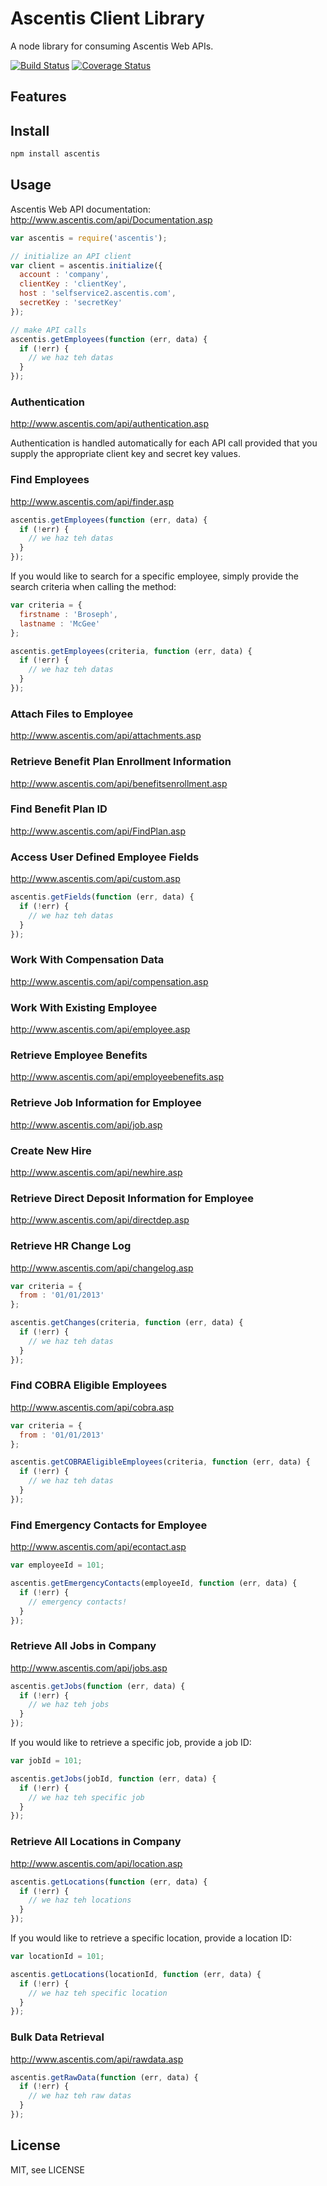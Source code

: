 # Ascentis Client Library

A node library for consuming Ascentis Web APIs.

[![Build Status](https://travis-ci.org/PlayNetwork/node-ascentis.png?branch=develop)](https://travis-ci.org/PlayNetwork/node-ascentis) [![Coverage Status](https://coveralls.io/repos/PlayNetwork/node-ascentis/badge.png?branch=develop)](https://coveralls.io/r/PlayNetwork/node-ascentis?branch=develop)

## Features



## Install

```Bash
npm install ascentis
```

## Usage

Ascentis Web API documentation: <http://www.ascentis.com/api/Documentation.asp>

```Javascript
var ascentis = require('ascentis');

// initialize an API client
var client = ascentis.initialize({
  account : 'company',
  clientKey : 'clientKey',
  host : 'selfservice2.ascentis.com',
  secretKey : 'secretKey'
});

// make API calls
ascentis.getEmployees(function (err, data) {
  if (!err) {
    // we haz teh datas
  }
});
```

### Authentication

<http://www.ascentis.com/api/authentication.asp>

Authentication is handled automatically for each API call provided that you supply the appropriate client key and secret key values.

### Find Employees

<http://www.ascentis.com/api/finder.asp>

```Javascript
ascentis.getEmployees(function (err, data) {
  if (!err) {
    // we haz teh datas
  }
});
```

If you would like to search for a specific employee, simply provide the search criteria when calling the method:

```Javascript
var criteria = {
  firstname : 'Broseph',
  lastname : 'McGee'
};

ascentis.getEmployees(criteria, function (err, data) {
  if (!err) {
    // we haz teh datas
  }
});
```

### Attach Files to Employee

<http://www.ascentis.com/api/attachments.asp>

### Retrieve Benefit Plan Enrollment Information

<http://www.ascentis.com/api/benefitsenrollment.asp>

### Find Benefit Plan ID

<http://www.ascentis.com/api/FindPlan.asp>

### Access User Defined Employee Fields

<http://www.ascentis.com/api/custom.asp>

```Javascript
ascentis.getFields(function (err, data) {
  if (!err) {
    // we haz teh datas
  }
});
```

### Work With Compensation Data

<http://www.ascentis.com/api/compensation.asp>

### Work With Existing Employee

<http://www.ascentis.com/api/employee.asp>

### Retrieve Employee Benefits

<http://www.ascentis.com/api/employeebenefits.asp>

### Retrieve Job Information for Employee

<http://www.ascentis.com/api/job.asp>

### Create New Hire

<http://www.ascentis.com/api/newhire.asp>

### Retrieve Direct Deposit Information for Employee

<http://www.ascentis.com/api/directdep.asp>

### Retrieve HR Change Log

<http://www.ascentis.com/api/changelog.asp>

```Javascript
var criteria = {
  from : '01/01/2013'
};

ascentis.getChanges(criteria, function (err, data) {
  if (!err) {
    // we haz teh datas
  }
});
```

### Find COBRA Eligible Employees

<http://www.ascentis.com/api/cobra.asp>

```Javascript
var criteria = {
  from : '01/01/2013'
};

ascentis.getCOBRAEligibleEmployees(criteria, function (err, data) {
  if (!err) {
    // we haz teh datas
  }
});
```

### Find Emergency Contacts for Employee

<http://www.ascentis.com/api/econtact.asp>

```Javascript
var employeeId = 101;

ascentis.getEmergencyContacts(employeeId, function (err, data) {
  if (!err) {
    // emergency contacts!
  }
});
```

### Retrieve All Jobs in Company

<http://www.ascentis.com/api/jobs.asp>

```Javascript
ascentis.getJobs(function (err, data) {
  if (!err) {
    // we haz teh jobs
  }
});
```

If you would like to retrieve a specific job, provide a job ID:

```Javascript
var jobId = 101;

ascentis.getJobs(jobId, function (err, data) {
  if (!err) {
    // we haz teh specific job
  }
});
```

### Retrieve All Locations in Company

<http://www.ascentis.com/api/location.asp>

```Javascript
ascentis.getLocations(function (err, data) {
  if (!err) {
    // we haz teh locations
  }
});
```

If you would like to retrieve a specific location, provide a location ID:

```Javascript
var locationId = 101;

ascentis.getLocations(locationId, function (err, data) {
  if (!err) {
    // we haz teh specific location
  }
});
```

### Bulk Data Retrieval

<http://www.ascentis.com/api/rawdata.asp>

```Javascript
ascentis.getRawData(function (err, data) {
  if (!err) {
    // we haz teh raw datas
  }
});
```

## License

MIT, see LICENSE
